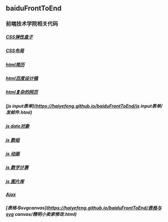 baiduFrontToEnd
-------
### 前端技术学院相关代码

##### [CSS弹性盒子](https://haiyefeng.github.io/baiduFrontToEnd/弹性盒子/design.html)

##### [CSS布局](https://haiyefeng.github.io/baiduFrontToEnd/CSS布局/三列中间自适应定位.html)

##### [html简历](https://haiyefeng.github.io/baiduFrontToEnd/html简历/resume.html)

##### [html百度设计稿](https://haiyefeng.github.io/baiduFrontToEnd/百度设计稿/welcome.html)

##### [html复杂的网页]( https://haiyefeng.github.io/baiduFrontToEnd/复杂网页/微信.html )

##### [js input表单](https://haiyefeng.github.io/baiduFrontToEnd/js input表单/发邮件.html)

##### [js date对象](https://haiyefeng.github.io/baiduFrontToEnd/jsdate对象/time.html)

##### [js 数组](https://haiyefeng.github.io/baiduFrontToEnd/数组/10数组.html)

##### [js 动画](https://haiyefeng.github.io/baiduFrontToEnd/js动画/sprite/淡出.html)

##### [js 数字计算](https://haiyefeng.github.io/baiduFrontToEnd/js数字计算/九九乘法表.html)

##### [js 图片库](https://haiyefeng.github.io/baiduFrontToEnd/图片库/图片库.html)

##### [Ajax](https://haiyefeng.github.io/baiduFrontToEnd/Ajax/ajax.html)

##### [表格与svgcanvas](https://haiyefeng.github.io/baiduFrontToEnd/表格与svg  canvas/精明小卖家修改.html)
